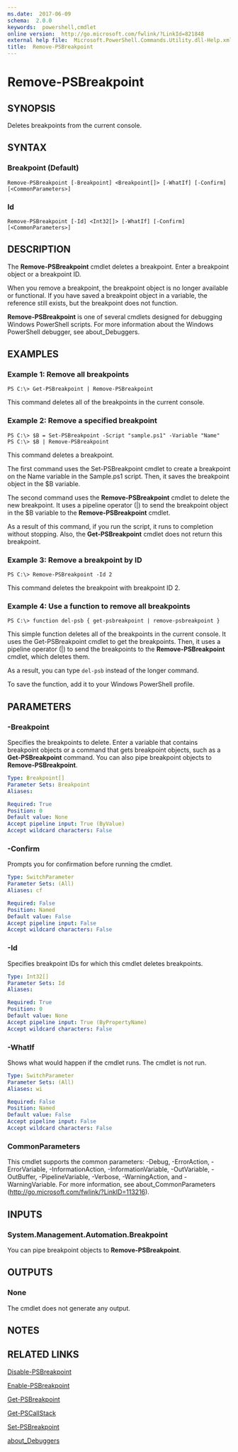 ```yaml
---
ms.date:  2017-06-09
schema:  2.0.0
keywords:  powershell,cmdlet
online version:  http://go.microsoft.com/fwlink/?LinkId=821848
external help file:  Microsoft.PowerShell.Commands.Utility.dll-Help.xml
title:  Remove-PSBreakpoint
---
```


# Remove-PSBreakpoint

## SYNOPSIS
Deletes breakpoints from the current console.

## SYNTAX

### Breakpoint (Default)
```
Remove-PSBreakpoint [-Breakpoint] <Breakpoint[]> [-WhatIf] [-Confirm] [<CommonParameters>]
```

### Id
```
Remove-PSBreakpoint [-Id] <Int32[]> [-WhatIf] [-Confirm] [<CommonParameters>]
```

## DESCRIPTION
The **Remove-PSBreakpoint** cmdlet deletes a breakpoint.
Enter a breakpoint object or a breakpoint ID.

When you remove a breakpoint, the breakpoint object is no longer available or functional.
If you have saved a breakpoint object in a variable, the reference still exists, but the breakpoint does not function.

**Remove-PSBreakpoint** is one of several cmdlets designed for debugging Windows PowerShell scripts.
For more information about the Windows PowerShell debugger, see about_Debuggers.

## EXAMPLES

### Example 1: Remove all breakpoints
```
PS C:\> Get-PSBreakpoint | Remove-PSBreakpoint
```

This command deletes all of the breakpoints in the current console.

### Example 2: Remove a specified breakpoint
```
PS C:\> $B = Set-PSBreakpoint -Script "sample.ps1" -Variable "Name"
PS C:\> $B | Remove-PSBreakpoint
```

This command deletes a breakpoint.

The first command uses the Set-PSBreakpoint cmdlet to create a breakpoint on the Name variable in the Sample.ps1 script.
Then, it saves the breakpoint object in the $B variable.

The second command uses the **Remove-PSBreakpoint** cmdlet to delete the new breakpoint.
It uses a pipeline operator (|) to send the breakpoint object in the $B variable to the **Remove-PSBreakpoint** cmdlet.

As a result of this command, if you run the script, it runs to completion without stopping.
Also, the **Get-PSBreakpoint** cmdlet does not return this breakpoint.

### Example 3: Remove a breakpoint by ID
```
PS C:\> Remove-PSBreakpoint -Id 2
```

This command deletes the breakpoint with breakpoint ID 2.

### Example 4: Use a function to remove all breakpoints
```
PS C:\> function del-psb { get-psbreakpoint | remove-psbreakpoint }
```

This simple function deletes all of the breakpoints in the current console.
It uses the Get-PSBreakpoint cmdlet to get the breakpoints.
Then, it uses a pipeline operator (|) to send the breakpoints to the **Remove-PSBreakpoint** cmdlet, which deletes them.

As a result, you can type `del-psb` instead of the longer command.

To save the function, add it to your Windows PowerShell profile.

## PARAMETERS

### -Breakpoint
Specifies the breakpoints to delete.
Enter a variable that contains breakpoint objects or a command that gets breakpoint objects, such as a **Get-PSBreakpoint** command.
You can also pipe breakpoint objects to **Remove-PSBreakpoint**.

```yaml
Type: Breakpoint[]
Parameter Sets: Breakpoint
Aliases: 

Required: True
Position: 0
Default value: None
Accept pipeline input: True (ByValue)
Accept wildcard characters: False
```

### -Confirm
Prompts you for confirmation before running the cmdlet.

```yaml
Type: SwitchParameter
Parameter Sets: (All)
Aliases: cf

Required: False
Position: Named
Default value: False
Accept pipeline input: False
Accept wildcard characters: False
```

### -Id
Specifies breakpoint IDs for which this cmdlet deletes breakpoints.

```yaml
Type: Int32[]
Parameter Sets: Id
Aliases: 

Required: True
Position: 0
Default value: None
Accept pipeline input: True (ByPropertyName)
Accept wildcard characters: False
```

### -WhatIf
Shows what would happen if the cmdlet runs.
The cmdlet is not run.

```yaml
Type: SwitchParameter
Parameter Sets: (All)
Aliases: wi

Required: False
Position: Named
Default value: False
Accept pipeline input: False
Accept wildcard characters: False
```

### CommonParameters
This cmdlet supports the common parameters: -Debug, -ErrorAction, -ErrorVariable, -InformationAction, -InformationVariable, -OutVariable, -OutBuffer, -PipelineVariable, -Verbose, -WarningAction, and -WarningVariable. For more information, see about_CommonParameters (http://go.microsoft.com/fwlink/?LinkID=113216).

## INPUTS

### System.Management.Automation.Breakpoint
You can pipe breakpoint objects to **Remove-PSBreakpoint**.

## OUTPUTS

### None
The cmdlet does not generate any output.

## NOTES

## RELATED LINKS

[Disable-PSBreakpoint](Disable-PSBreakpoint.md)

[Enable-PSBreakpoint](Enable-PSBreakpoint.md)

[Get-PSBreakpoint](Get-PSBreakpoint.md)

[Get-PSCallStack](Get-PSCallStack.md)

[Set-PSBreakpoint](Set-PSBreakpoint.md)

[about_Debuggers](../Microsoft.PowerShell.Core/About/about_Debuggers.md)

